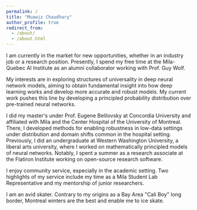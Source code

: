 ```yaml
---
permalink: /
title: "Muawiz Chaudhary"
author_profile: true
redirect_from: 
  - /about/
  - /about.html
---
```


I am currently in the market for new opportunities, whether in an industry job or a research position. Presently, I spend my free time at the Mila-Quebec AI Institute as an alumni collaborator working with Prof. Guy Wolf. 

My interests are in exploring structures of universality in deep neural network models, aiming to obtain fundamental insight into how deep learning works and develop more accurate and robust models. My current work pushes this line by developing a principled probability distribution over pre-trained neural networks. 

I did my master's under Prof. Eugene Belilovsky at Concordia University and affiliated with Mila and the Center Hospital of the University of Montreal. There, I developed methods for enabling robustness in low-data settings under distribution and domain shifts common in the hospital setting. Previously, I did an undergraduate at Western Washington University, a liberal arts university, where I worked on mathematically principled models of neural networks. Notably, I spent a summer as a research associate at the Flatiron Institute working on open-source research software. 

I enjoy community service, especially in the academic setting. Two highlights of my service include my time as a Mila Student Lab Representative and my mentorship of junior researchers. 

I am an avid skater. Contrary to my origins as a Bay Area "Cali Boy" long border, Montreal winters are the best and enable me to ice skate. 
